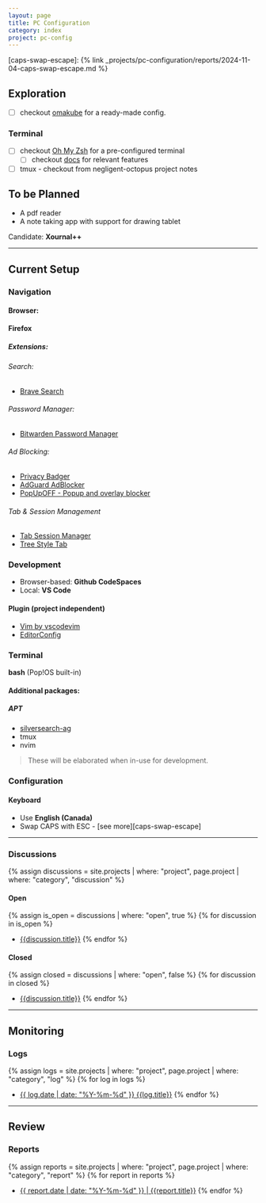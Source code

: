 ```yaml
---
layout: page
title: PC Configuration
category: index
project: pc-config
---
```

[omakube]: https://omakub.org/
[ohmyzsh]: https://ohmyz.sh/
[ohmyzsh-docs]: https://github.com/ohmyzsh/ohmyzsh/wiki
[caps-swap-escape]: {% link _projects/pc-configuration/reports/2024-11-04-caps-swap-escape.md %}


## Exploration

- [ ] checkout [omakube] for a ready-made config.

### Terminal

- [ ] checkout [Oh My Zsh][ohmyzsh] for a pre-configured terminal
    - [ ] checkout [docs][ohmyzsh-docs] for relevant features

- [ ] tmux - checkout from negligent-octopus project notes

## To be Planned

* A pdf reader
* A note taking app with support for drawing tablet

Candidate: **Xournal++**

---

## Current Setup

### Navigation

#### Browser:

**Firefox**

##### Extensions:

###### Search:

* [Brave Search](https://addons.mozilla.org/en-US/firefox/addon/brave-search/)

###### Password Manager:

* [Bitwarden Password Manager](https://addons.mozilla.org/en-US/firefox/addon/bitwarden-password-manager/)

###### Ad Blocking:

* [Privacy Badger](https://addons.mozilla.org/en-US/firefox/addon/privacy-badger17/)
* [AdGuard AdBlocker](https://addons.mozilla.org/en-US/firefox/addon/adguard-adblocker/)
* [PopUpOFF - Popup and overlay blocker](https://addons.mozilla.org/en-US/firefox/addon/popupoff/)

###### Tab & Session Management

* [Tab Session Manager](https://addons.mozilla.org/en-US/firefox/addon/tab-session-manager/)
* [Tree Style Tab](https://addons.mozilla.org/en-US/firefox/addon/tree-style-tab/)

### Development

* Browser-based: **Github CodeSpaces**
* Local: **VS Code**

#### Plugin (project independent)

* [Vim by vscodevim](https://marketplace.visualstudio.com/items?itemName=vscodevim.Vim)
* [EditorConfig](https://marketplace.visualstudio.com/items?itemName=EditorConfig.EditorConfig)

### Terminal

**bash** (Pop!OS built-in)

#### Additional packages:

##### APT

* [silversearch-ag](https://github.com/ggreer/the_silver_searcher)
* tmux
* nvim

> These will be elaborated when in-use for development.

### Configuration

#### Keyboard

* Use **English (Canada)**
* Swap CAPS with ESC - [see more][caps-swap-escape]

---

### Discussions

{% assign discussions = site.projects | where: "project", page.project | where: "category", "discussion" %}

#### Open

{% assign is_open = discussions | where: "open", true %}
{% for discussion in is_open %}
* [{{discussion.title}}]({{discussion.url}})
{% endfor %}

#### Closed

{% assign closed = discussions | where: "open", false %}
{% for discussion in closed %}
* [{{discussion.title}}]({{discussion.url}})
{% endfor %}

---

## Monitoring

### Logs

{% assign logs = site.projects | where: "project", page.project | where: "category", "log" %}
{% for log in logs %}
* [{{ log.date | date: "%Y-%m-%d" }} {{log.title}}]({{log.url}})
{% endfor %}

---

## Review

### Reports

{% assign reports = site.projects | where: "project", page.project | where: "category", "report" %}
{% for report in reports %}
* [{{ report.date | date: "%Y-%m-%d" }} \| {{report.title}}]({{report.url}})
{% endfor %}
